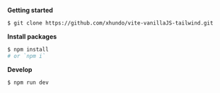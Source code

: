 **Getting started**

 ```bash
 $ git clone https://github.com/xhundo/vite-vanillaJS-tailwind.git
 ```
 
 
 **Install packages**
 ```bash
 $ npm install
 # or `npm i`
 ```
 
 
**Develop**
 ```bash
$ npm run dev
 ```

 
 

